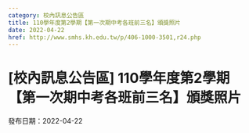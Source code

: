 ```yaml
---
category: 校內訊息公告區
title: 110學年度第2學期【第一次期中考各班前三名】頒獎照片
date: 2022-04-22
href: http://www.smhs.kh.edu.tw/p/406-1000-3501,r24.php
---
```


# [校內訊息公告區] 110學年度第2學期【第一次期中考各班前三名】頒獎照片

發布日期：2022-04-22



